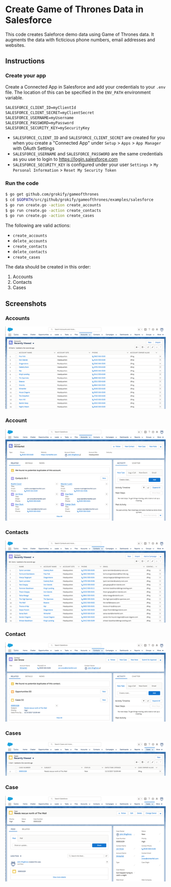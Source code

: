 # Create Game of Thrones Data in Salesforce

This code creates Saleforce demo data using Game of Thrones data. It augments the data with ficticious phone numbers, email addresses and websites.

## Instructions

### Create your app

Create a Connected App in Salesforce and add your credentials to your `.env` file. The location of this can be specified in the `ENV_PATH` environment variable.

```
SALESFORCE_CLIENT_ID=myClientId
SALESFORCE_CLIENT_SECRET=myClientSecret
SALESFORCE_USERNAME=myUsername
SALESFORCE_PASSWORD=myPassword
SALESFORCE_SECURITY_KEY=mySecurityKey
```

* `SALESFORCE_CLIENT_ID` and `SALESFORCE_CLIENT_SECRET` are created for you when you create a "Connected App" under `Setup` > `Apps` > `App Manager` with OAuth Settings
* `SALESFORCE_USERNAME` and `SALESFORCE_PASSWORD` are the same credentials as you use to login to https://login.salesforce.com
* `SALESFORCE_SECURITY_KEY` is configured under your user `Settings` > `My Personal Information` > `Reset My Security Token`

### Run the code

```bash
$ go get github.com/grokify/gameofthrones
$ cd $GOPATH/src/github/grokify/gameofthrones/examples/salesforce
$ go run create.go -action create_accounts
$ go run create.go -action create_contacts
$ go run create.go -action create_cases
```

The following are valid actions:

* `create_accounts`
* `delete_accounts`
* `create_contacts`
* `delete_contacts`
* `create_cases`

The data should be created in this order:

1. Accounts
2. Contacts
3. Cases

## Screenshots

### Accounts

![](salesforce_demo_accounts.png "")

### Account

![](salesforce_demo_account.png "")

### Contacts

![](salesforce_demo_contacts.png "")

### Contact

![](salesforce_demo_contact.png "")

### Cases

![](salesforce_demo_cases.png "")

### Case

![](salesforce_demo_case.png "")